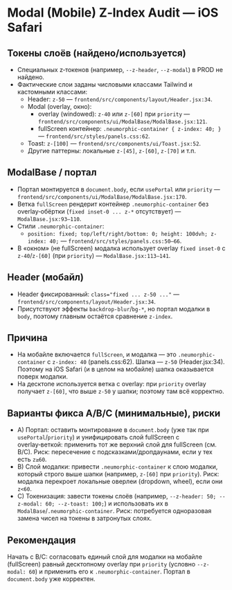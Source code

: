 # Modal (Mobile) Z‑Index Audit — iOS Safari

## Токены слоёв (найдено/используется)

- Специальных z‑токенов (например, `--z-header`, `--z-modal`) в PROD не найдено.
- Фактические слои заданы числовыми классами Tailwind и кастомными классами:
  - Header: `z-50` — `frontend/src/components/layout/Header.jsx:34`.
  - Modal (overlay, окно):
    - overlay (windowed): `z-40` или `z-[60]` при `priority` — `frontend/src/components/ui/ModalBase/ModalBase.jsx:121`.
    - fullScreen контейнер: `.neumorphic-container { z-index: 40; }` — `frontend/src/styles/panels.css:62`.
  - Toast: `z-[100]` — `frontend/src/components/ui/Toast.jsx:52`.
  - Другие паттерны: локальные `z-[45]`, `z-[60]`, `z-[70]` и т.п.

## ModalBase / портал

- Портал монтируется в `document.body`, если `usePortal` или `priority` — `frontend/src/components/ui/ModalBase/ModalBase.jsx:170`.
- Ветка `fullScreen` рендерит контейнер `.neumorphic-container` без overlay‑обёртки (`fixed inset-0 ... z-*` отсутствует) — `ModalBase.jsx:93–110`.
- Стили `.neumorphic-container`:
  - `position: fixed; top/left/right/bottom: 0; height: 100dvh; z-index: 40;` — `frontend/src/styles/panels.css:50–66`.
- В «окном» (не fullScreen) модалка использует overlay `fixed inset-0` с `z-40`/`z-[60]` (при `priority`) — `ModalBase.jsx:113–141`.

## Header (мобайл)

- Header фиксированный: `class="fixed ... z-50 ..."` — `frontend/src/components/layout/Header.jsx:34`.
- Присутствуют эффекты `backdrop-blur`/`bg-*`, но портал модалки в `body`, поэтому главным остаётся сравнение `z-index`.

## Причина

- На мобайле включается `fullScreen`, и модалка — это `.neumorphic-container` с `z-index: 40` (panels.css:62). Шапка — `z-50` (Header.jsx:34). Поэтому на iOS Safari (и в целом на мобайле) шапка оказывается поверх модалки.
- На десктопе используется ветка с overlay: при `priority` overlay получает `z-[60]`, что выше `z-50` у шапки; поэтому там всё корректно.

## Варианты фикса A/B/C (минимальные), риски

- A) Портал: оставить монтирование в `document.body` (уже так при `usePortal`/`priority`) и унифицировать слой fullScreen с overlay‑веткой: применить тот же верхний слой для fullScreen (см. B/C). Риск: пересечение с подсказками/дропдаунами, если у тех есть `z≥60`.
- B) Слой модалки: привести `.neumorphic-container` к слою модалки, который строго выше шапки (например, `z-[60]` при `priority`). Риск: модалка перекроет локальные оверлеи (dropdown, wheel), если они `z<60`.
- C) Токенизация: завести токены слоёв (например, `--z-header: 50; --z-modal: 60; --z-toast: 100;`) и использовать их в `ModalBase`/`.neumorphic-container`. Риск: потребуется одноразовая замена чисел на токены в затронутых слоях.

## Рекомендация

Начать с B/C: согласовать единый слой для модалки на мобайле (fullScreen) равный десктопному overlay при `priority` (условно `--z-modal: 60`) и применить его к `.neumorphic-container`. Портал в `document.body` уже корректен.

